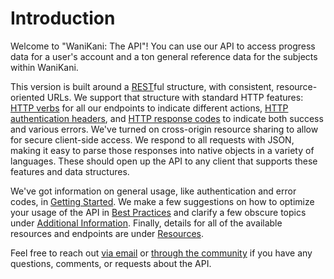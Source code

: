 # Introduction

Welcome to <span title="Version 2: The Separating">"WaniKani: The API"</span>! You can use our API to access progress data for a user's account and a ton general reference data for the subjects within WaniKani.

This version is built around a [REST](http://en.wikipedia.org/wiki/Representational_State_Transfer)ful structure, with consistent, resource-oriented URLs. We support that structure with standard HTTP features: [HTTP verbs](#) for all our endpoints to indicate different actions, [HTTP authentication headers](https://developer.mozilla.org/en-US/docs/Web/HTTP/Methods), and [HTTP response codes](https://developer.mozilla.org/en-US/docs/Web/HTTP/Status) to indicate both success and various errors. We've turned on cross-origin resource sharing to allow for secure client-side access. We respond to all requests with JSON, making it easy to parse those responses into native objects in a variety of languages. These should open up the API to any client that supports these features and data structures.

We've got information on general usage, like authentication and error codes, in [Getting Started](#getting-started). We make a few suggestions on how to optimize your usage of the API in [Best Practices](#best-practices) and clarify a few obscure topics under [Additional Information](#additional-information). Finally, details for all of the available resources and endpoints are under [Resources](#resources).

Feel free to reach out [via email](mailto:hello@wanikani.com) or [through the community](https://community.wanikani.com/) if you have any questions, comments, or requests about the API.

